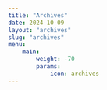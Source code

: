 ```yaml
---
title: "Archives"
date: 2024-10-09
layout: "archives"
slug: "archives"
menu:
    main:
        weight: -70
        params: 
            icon: archives
---
```

